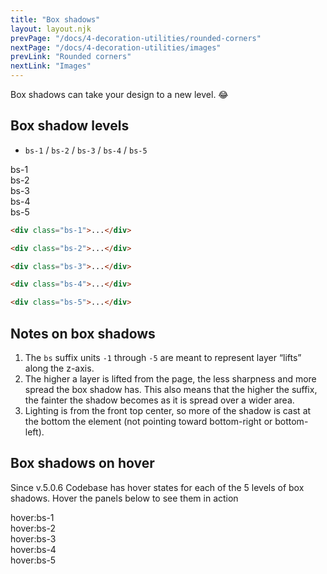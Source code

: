 ```yaml
---
title: "Box shadows"
layout: layout.njk
prevPage: "/docs/4-decoration-utilities/rounded-corners"
nextPage: "/docs/4-decoration-utilities/images"
prevLink: "Rounded corners"
nextLink: "Images"
---
```


Box shadows can take your design to a new level. 😂

## Box shadow levels

* `bs-1` / `bs-2` / `bs-3` / `bs-4` / `bs-5`

<div class="my-6">
  <div class="flex flex-wrap flex-gap">
    <div class="sm:w-20%">
      <div class="bs-1 mb-3 p-2">bs-1</div>
    </div>
    <div class="sm:w-20%">
      <div class="bs-2 mb-3 p-2">bs-2</div>
    </div>
    <div class="sm:w-20%">
      <div class="bs-3 mb-3 p-2">bs-3</div>
    </div>
    <div class="sm:w-20%">
      <div class="bs-4 mb-3 p-2">bs-4</div>
    </div>
    <div class="sm:w-20%">
      <div class="bs-5 mb-3 p-2">bs-5</div>
    </div>
  </div>
</div>

```html
<div class="bs-1">...</div>

<div class="bs-2">...</div>

<div class="bs-3">...</div>

<div class="bs-4">...</div>

<div class="bs-5">...</div>
```

## Notes on box shadows

1. The `bs` suffix units `-1` through `-5` are meant to represent layer “lifts” along the z-axis.
2. The higher a layer is lifted from the page, the less sharpness and more spread the box shadow has. This also means that the higher the suffix, the fainter the shadow becomes as it is spread over a wider area.
3. Lighting is from the front top center, so more of the shadow is cast at the bottom the element (not pointing toward bottom-right or bottom-left).

## Box shadows on hover

Since v.5.0.6 Codebase has hover states for each of the 5 levels of box shadows. Hover the panels below to see them in action

<div class="my-6">
  <div class="flex flex-wrap flex-gap">
    <div class="sm:w-20%">
      <div class="hover:bs-1 b-thin p-2">hover:bs-1</div>
    </div>
    <div class="sm:w-20%">
      <div class="hover:bs-2 b-thin p-2">hover:bs-2</div>
    </div>
    <div class="sm:w-20%">
      <div class="hover:bs-3 b-thin p-2">hover:bs-3</div>
    </div>
    <div class="sm:w-20%">
      <div class="hover:bs-4 b-thin p-2">hover:bs-4</div>
    </div>
    <div class="sm:w-20%">
      <div class="hover:bs-5 b-thin p-2">hover:bs-5</div>
    </div>
  </div>
</div>
